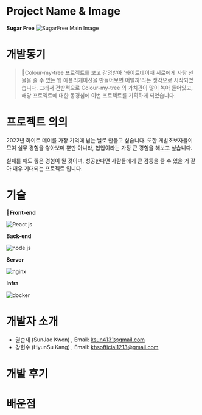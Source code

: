 # Project Name & Image
**Sugar Free**
![SugarFree Main Image](https://github.com/Team-Ssery/SugarFree/blob/main/Front/public/img/candyMachine_512.png)

# 개발동기

 

> Colour-my-tree 프로젝트를 보고 감명받아 '화이트데이때 서로에게 사탕 선물을 줄 수 있는 웹 애플리케이션을 만들어보면 어떨까'라는 생각으로 시작되었습니다. 그래서 전반적으로 Colour-my-tree 의 가치관이 많이 녹아 들어있고, 해당 프로젝트에 대한 동경심에 이번 프로젝트를 기획하게 되었습니다.
> 

# 프로젝트 의의

2022년 화이트 데이를 가장 기억에 남는 날로 만들고 싶습니다. 또한 개발초보자들이 모여 실무 경험을 쌓아보며 뿐만 아니라, 협업이라는 가장 큰 경험을 해보고 싶습니다.

실패를 해도 좋은 경험이 될 것이며, 성공한다면 사람들에게 큰 감동을 줄 수 있을 거 같아 매우 기대되는 프로젝트 입니다.

# 기술

**Front-end**

![React js](https://blog.kakaocdn.net/dn/c5yaqz/btqXXVBqHvp/SEBAeKYrkouV6xZGcWDa9k/img.webp)


**Back-end**

![node js](https://media.istockphoto.com/vectors/nodejs-vector-logo-backend-programming-in-javascript-server-vector-id1195857274?k=20&m=1195857274&s=170667a&w=0&h=k8oHsv3ehrvhviozLlvhEjGHweiHU7hbBv7bHEkgUqc=)



**Server**

![nginx](https://t1.daumcdn.net/cfile/tistory/993F764E5B14EA5C02)


**Infra**


![docker](https://subicura.com/assets/article_images/2017-01-19-docker-guide-for-beginners-1/docker-logo.png)


# 개발자 소개

 

 

 - 권순재 (SunJae Kwon) , Email: ksun4131@gmail.com
 - 강현수 (HyunSu Kang) , Email: khsofficial1213@gmail.com



# 개발 후기


# 배운점 
